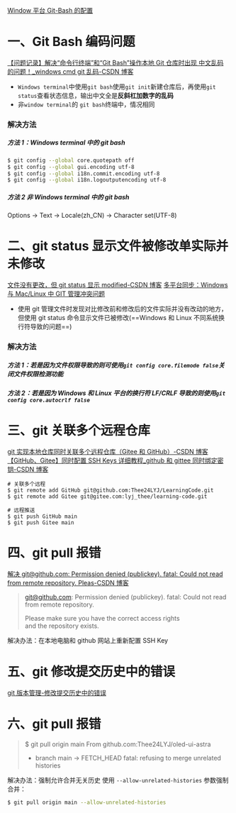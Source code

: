 [Window 平台 Git-Bash 的配置](https://lhajh.github.io/windows/git/2019/05/05/Window-platform-Git-Bash-configuration.html)

# 一、Git Bash 编码问题

[【问题记录】解决“命令行终端”和“Git Bash”操作本地 Git 仓库时出现 中文乱码 的问题！\_windows cmd git 乱码-CSDN 博客](https://blog.csdn.net/weixin_43729127/article/details/133185964)

- `Windows terminal`中使用`git bash`使用`git init`新建仓库后，再使用`git status`查看状态信息，输出中文全是**反斜杠加数字的乱码**
- 非`window terminal`的 `git bash`终端中，情况相同

### 解决方法

##### 方法 1：Windows terminal 中的 git bash

```bash
$ git config --global core.quotepath off
$ git config --global gui.encoding utf-8
$ git config --global i18n.commit.encoding utf-8
$ git config --global i18n.logoutputencoding utf-8
```

##### 方法 2 非 Windows terminal 中的 git bash

Options -> Text -> Locale(zh_CN) -> Character set(UTF-8)

# 二、git status 显示文件被修改单实际并未修改

[文件没有更改，但 git status 显示 modified-CSDN 博客](https://blog.csdn.net/Lekaor/article/details/132804005)
[多平台同步：Windows 与 Mac/Linux 中 GIT 管理冲突问题](https://zhuanlan.zhihu.com/p/5847530280?utm_psn=1838573586689961984)

- 使用 git 管理文件时发现对比修改前和修改后的文件实际并没有改动的地方，但使用 git status 命令显示文件已被修改(==Windows 和 Linux 不同系统换行符导致的问题==)

### 解决方法

##### 方法 1：若是因为文件权限导致的则可使用`git config core.filemode false`关闭文件权限检测功能

##### 方法 2：若是因为 Windows 和 Linux 平台的换行符 LF/CRLF 导致的则使用`git config core.autocrlf false`

# 三、git 关联多个远程仓库

[git 实现本地仓库同时关联多个远程仓库（Gitee 和 GitHub）-CSDN 博客](https://blog.csdn.net/xiecheng1995/article/details/106570059)
[【GitHub、Gitee】同时配置 SSH Keys 详细教程\_github 和 gittee 同时绑定密钥-CSDN 博客](https://blog.csdn.net/qq_44723773/article/details/121892147)

```
# 关联多个远程
$ git remote add GitHub git@github.com:Thee24LYJ/LearningCode.git
$ git remote add Gitee git@gitee.com:lyj_thee/learning-code.git

# 远程推送
$ git push GitHub main
$ git push Gitee main
```

# 四、git pull 报错

[解决 git@github.com: Permission denied (publickey). fatal: Could not read from remote repository. Pleas-CSDN 博客](https://blog.csdn.net/W_317/article/details/106518894?fromshare=blogdetail&sharetype=blogdetail&sharerId=106518894&sharerefer=PC&sharesource=qq_45237293&sharefrom=from_link)

> git@github.com: Permission denied (publickey). fatal: Could not read from remote repository.
>
> Please make sure you have the correct access rights  
> and the repository exists.

解决办法：在本地电脑和 github 网站上重新配置 SSH Key

# 五、git 修改提交历史中的错误

[git 版本管理-修改提交历史中的错误](git版本管理-修改提交历史中的错误.md)

# 六、git pull 报错

> $ git pull origin main
> From github.com:Thee24LYJ/oled-ui-astra
>
> - branch main -> FETCH_HEAD
>   fatal: refusing to merge unrelated histories

解决办法：强制允许合并无关历史
使用 `--allow-unrelated-histories` 参数强制合并：

```bash
$ git pull origin main --allow-unrelated-histories
```
